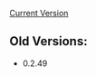[Current Version](https://unstoppabledomains.github.io/namicorn/v0.3.0/)

## Old Versions: 
  - 0.2.49


